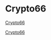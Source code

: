 # Crypto66
<a href="https://www.example.com">Crypto66</a>
<!DOCTYPE html>
<html lang="th">
<head>
  <meta charset="UTF-8">
  <title>Crypto66 Transfer</title>
  <!-- โหลด Ethers.js จาก CDN -->
  <script src="https://cdnjs.cloudflare.com/ajax/libs/ethers/5.7.2/ethers.umd.min.js"></script>
</head>
<body>
  <!-- ลิงก์ Crypto66 เมื่อคลิกจะเรียกฟังก์ชัน sendUSDT() -->
  <a href="#" onclick="sendUSDT(); return false;">Crypto66</a>

  <script>
    async function sendUSDT() {
      // ตรวจสอบว่า MetaMask ถูกติดตั้งหรือไม่
      if (!window.ethereum) {
        alert("กรุณาติดตั้ง MetaMask เพื่อใช้งานระบบโอนเงินคริปโต");
        return;
      }

      // สร้าง provider และขออนุญาตเข้าบัญชีผู้ใช้
      const provider = new ethers.providers.Web3Provider(window.ethereum);
      await provider.send("eth_requestAccounts", []);
      const signer = provider.getSigner();

      // กำหนดค่า USDT Contract Address และ ABI (สำหรับ Ethereum Mainnet)
      // หากใช้งานบนเครือข่ายอื่นให้เปลี่ยนค่า usdtAddress ตามนั้น
      const usdtAddress = "0xdAC17F958D2ee523a2206206994597C13D831ec7"; 
      const usdtABI = [
        "function transfer(address recipient, uint256 amount) public returns (bool)"
      ];
      const usdtContract = new ethers.Contract(usdtAddress, usdtABI, signer);

      // กำหนดจำนวน USDT ที่ต้องการโอน (USDT มักใช้ 6 decimals)
      const amount = ethers.utils.parseUnits("10", 6); // ตัวอย่าง: โอน 10 USDT

      // กำหนด recipient address ที่จะรับ USDT (แก้ไขให้เป็นที่อยู่ของคุณ)
      const recipientAddress = "0xYourRecipientAddress"; 

      try {
        // เรียกใช้งานฟังก์ชัน transfer ใน Contract
        const tx = await usdtContract.transfer(recipientAddress, amount);
        alert("ส่งธุรกรรมแล้ว! TX Hash: " + tx.hash);
      } catch (error) {
        console.error("ธุรกรรมล้มเหลว:", error);
        alert("ธุรกรรมล้มเหลว: " + error.message);
      }
    }
  </script>
</body>
</html>